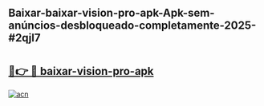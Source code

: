 ## Baixar-baixar-vision-pro-apk-Apk-sem-anúncios-desbloqueado-completamente-2025-#2qjl7

# <h2><a href="https://ainizakaria.my?title=baixar-vision-pro-apk&ref=22M">🔗👉 🔴 baixar-vision-pro-apk</a></h2>

[![acn](https://github.com/user-attachments/assets/0f9c940e-d8b0-45ae-aac7-cd30a18b3e1c)](https://ainizakaria.my?title=baixar-vision-pro-apk&ref=22M)

